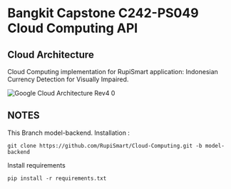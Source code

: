 <h1>Bangkit Capstone C242-PS049 Cloud Computing API</h1>
<h2>Cloud Architecture</h2>

Cloud Computing implementation for RupiSmart application: Indonesian Currency Detection for Visually Impaired.



![Google Cloud Architecture Rev4 0](https://github.com/user-attachments/assets/590a1208-a246-442f-bb03-843ca45657c5)

<h2>NOTES</h2>
This Branch model-backend.
Installation :

```
git clone https://github.com/RupiSmart/Cloud-Computing.git -b model-backend
```

Install requirements

```
pip install -r requirements.txt
```
